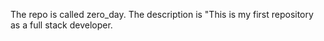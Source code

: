 The repo is called zero_day. The description is "This is my first repository as a full stack developer.
